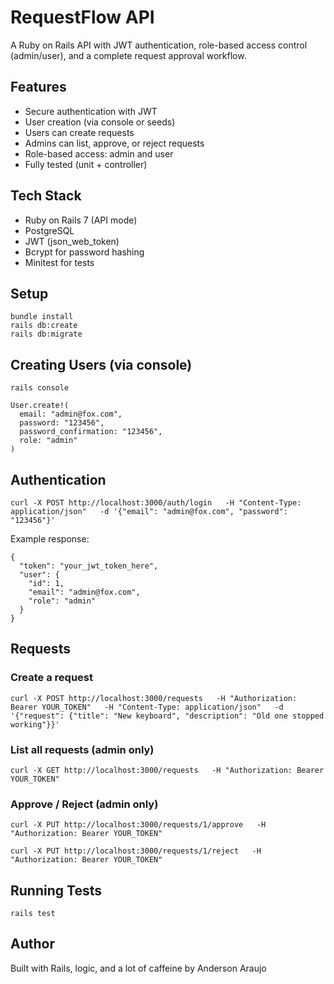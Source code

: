 # RequestFlow API

A Ruby on Rails API with JWT authentication, role-based access control (admin/user), and a complete request approval workflow.

## Features

- Secure authentication with JWT
- User creation (via console or seeds)
- Users can create requests
- Admins can list, approve, or reject requests
- Role-based access: admin and user
- Fully tested (unit + controller)

## Tech Stack

- Ruby on Rails 7 (API mode)
- PostgreSQL
- JWT (json_web_token)
- Bcrypt for password hashing
- Minitest for tests

## Setup

```
bundle install
rails db:create
rails db:migrate
```

## Creating Users (via console)

```
rails console

User.create!(
  email: "admin@fox.com",
  password: "123456",
  password_confirmation: "123456",
  role: "admin"
)
```

## Authentication

```
curl -X POST http://localhost:3000/auth/login   -H "Content-Type: application/json"   -d '{"email": "admin@fox.com", "password": "123456"}'
```

Example response:

```
{
  "token": "your_jwt_token_here",
  "user": {
    "id": 1,
    "email": "admin@fox.com",
    "role": "admin"
  }
}
```

## Requests

### Create a request

```
curl -X POST http://localhost:3000/requests   -H "Authorization: Bearer YOUR_TOKEN"   -H "Content-Type: application/json"   -d '{"request": {"title": "New keyboard", "description": "Old one stopped working"}}'
```

### List all requests (admin only)

```
curl -X GET http://localhost:3000/requests   -H "Authorization: Bearer YOUR_TOKEN"
```

### Approve / Reject (admin only)

```
curl -X PUT http://localhost:3000/requests/1/approve   -H "Authorization: Bearer YOUR_TOKEN"

curl -X PUT http://localhost:3000/requests/1/reject   -H "Authorization: Bearer YOUR_TOKEN"
```

## Running Tests

```
rails test
```

## Author

Built with Rails, logic, and a lot of caffeine by Anderson Araujo